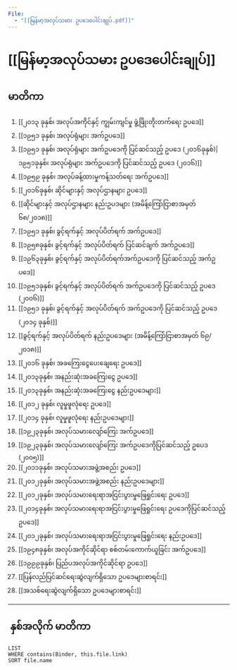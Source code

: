```yaml
---
File:
  - "[[မြန်မာ့အလုပ်သမား ဥပဒေပေါင်းချုပ်.pdf]]"
---
```

# [[မြန်မာ့အလုပ်သမား ဥပဒေပေါင်းချုပ်]]

## မာတိကာ

1. [[၂၀၁၃ ခုနှစ်၊ အလုပ်အကိုင်နှင့် ကျွမ်းကျင်မှု ဖွံ့ဖြိုးတိုးတက်ရေး ဥပဒေ]]
2. [[၁၉၅၁ ခုနှစ်၊ အလုပ်ရုံများ အက်ဥပ‌ဒေ]] 
3. [[၁၉၅၁ ခုနှစ်၊ အလုပ်ရုံများ အက်ဥပ‌ဒေကို ပြင်ဆင်သည့် ဥပဒေ (၂၀၁၆ခုနှစ်)|၁၉၅၁ခုနှစ်၊ အလုပ်ရုံများ အက်ဥပ‌ဒေကို ပြင်ဆင်သည့် ဥပဒေ (၂၀၁၆)]] 
4. [[၁၉၅၉ ခုနှစ်၊ အလုပ်ခန့်ထားမှုကန့်သတ်ရေး အက်ဥပဒေ]] 
5. [[၂၀၁၆ခုနှစ်၊ ဆိုင်များနှင့် အလုပ်ဌာနများ ဥပ‌ဒေ]] 
6. [[ဆိုင်များနှင့် အလုပ်ဌာနများ နည်းဥပ‌ဒများ (အမိန့်ကြော်ငြာစာအမှတ် ၆၈/၂၀၁၈)]]
7. [[၁၉၅၁ ခုနှစ်၊ ခွင့်ရက်နှင့် အလုပ်ပိတ်ရက် အက်ဥပဒေ]] 
8. [[၁၉၅၈ခုနှစ်၊ ခွင့်ရက်နှင့် အလုပ်ပိတ်ရက် ပြင်ဆင်ချက် အက်ဥပ‌‌‌ဒေ]] 
9. [[၁၉၆၃ခုနှစ်၊ ခွင့်ရက်နှင့် အလုပ်ပိတ်ရက်အက်ဥပ‌‌‌ဒေကို ပြင်ဆင်သည့် အက်ဥပ‌‌‌ဒေ]] 
10. [[၁၉၅၁ခုနှစ်၊ ခွင့်ရက်နှင့် အလုပ်ပိတ်ရက် အက်ဥပဒေကို ပြင်ဆင်သည့် ဥပ‌‌‌ဒေ (၂၀၀၆)]] 
11. [[၁၉၅၁ ခုနှစ်၊ ခွင့်ရက်နှင့် အလုပ်ပိတ်ရက် အက်ဥပဒေကို ပြင်ဆင်သည့် ဥပ‌‌‌ဒေ (၂၀၁၄ ခုနှစ်)]] 
12. [[ခွင့်ရက်နှင့် အလုပ်ပိတ်ရက် နည်းဥပဒေများ (အမိန့်ကြော်ငြာစာအမှတ် ၆၉/ ၂၀၁၈)]] 
13. [[၂၀၁၆ ခုနှစ်၊ အခကြေးငွေပေးချေရေး ဥပဒေ]] 
14. [[၂၀၁၃ခုနှစ်၊ အနည်းဆုံးအခကြေးငွေ ဥပဒေ]] 
15. [[၂၀၁၃ခုနှစ်၊ အနည်းဆုံးအခကြေးငွေ နည်းဥပဒေများ]] 
16. [[၂၀၁၂ ခုနှစ်၊ လူမှုဖူလုံရေး ဥပဒေ]] 
17. [[၂၀၁၄ ခုနှစ်၊ လူမှုဖူလုံရေး နည်းဥပဒေများ]] 
18. [[၁၉၂၃ခုနှစ်၊​ အလုပ်သမားလျော်ကြေး အက်ဥပဒေ]] 
19. [[၁၉၂၃ခုနှစ်၊​ အလုပ်သမားလျော်ကြေး အက်ဥပဒေကိုပြင်ဆင်သည့် ဥပေဒ (၂၀၀၅)]] 
20. [[၂၀၁၁ခုနှစ်၊ အလုပ်သမားအဖွဲ့အစည်း ဥပဒေ]] 
21. [[၂၀၁၂ခုနှစ်၊ အလုပ်သမားအဖွဲ့အစည်း နည်းဥပဒေများ]] 
22. [[၂၀၁၂ခုနှစ်၊ အလုပ်သမားရေးရာအငြင်းပွားမှုဖြေရှုင်းရေး ဥပဒေ]] 
23. [[၂၀၁၄ခုနှစ်၊ အလုပ်သမားရေးရာအငြင်းပွားမှုဖြေရှုင်းရေး ဥပဒေကိုပြင်ဆင်သည့် ဥပဒေ]] 
24. [[၂၀၁၂ခုနှစ်၊ အလုပ်သမားရေးရာအငြင်းပွားမှုဖြေရှုင်းရေး နည်းဥပဒေ]]
25. [[၁၉၄၈ခုနှစ်၊ အလုပ်အကိုင်ဆိုင်ရာ စစ်တမ်းကောက်ယူခြင်း အက်ဥပဒေ]] 
26. [[၁၉၉၉ခုနှစ်၊ ပြည်ပအလုပ်အကိုင်ဆိုင်ရာ ဥပဒေ]] 
27. [[ပြန်လည်ပြင်ဆင်ရေးဆွဲလျက်ရှိသော ဥပဒေများစာရင်း]] 
28. [[အသစ်ရေးဆွဲလျက်ရှိသော ဥပဒေများစာရင်း]] 

---
##  နှစ်အလိုက် မာတိကာ

```dataview
LIST
WHERE contains(Binder, this.file.link)
SORT file.name
```